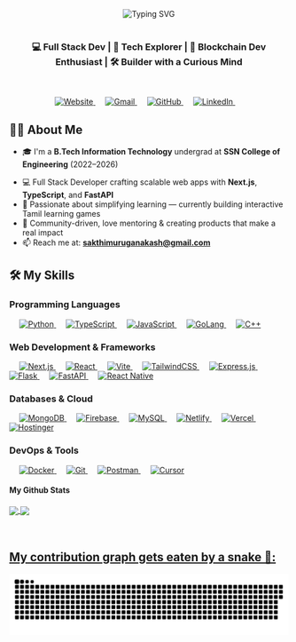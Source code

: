 <be>
<div align="center">
  <img src="https://readme-typing-svg.herokuapp.com?font=JetBrains+Mono&size=28&duration=2500&pause=800&color=00FFD1&center=true&vCenter=true&width=750&height=60&lines=Hey+%F0%9F%91%8B%2C+I'm+Akash+Sakthimurugan!;Passionate+Developer+%F0%9F%92%BB;Turning+Ideas+Into+Reality+with+Code+%E2%9C%A8;Let's+Build+Something+Awesome+Together!+%F0%9F%92%A1" alt="Typing SVG" /> 
</div>

<br/>
<h3 align="center">💻 Full Stack Dev | 🚀 Tech Explorer | 🔗 Blockchain Dev Enthusiast | 🛠️ Builder with a Curious Mind</h3>

<br/>

<p align="center">
  <a href="https://akash-27-portfolio.vercel.app/" target="_blank">
    <img src="https://img.shields.io/badge/Portfolio-000000?style=for-the-badge&logo=About.me&logoColor=white&color=071A2C" alt="Website"/>
  </a>
  &emsp;
  <a href="mailto:sakthimuruganakash@gmail.com" target="_blank">
    <img src="https://img.shields.io/badge/Gmail-D14836?style=for-the-badge&logo=gmail&logoColor=white&color=071A2C" alt="Gmail"/>
  </a>
  &emsp;
  <a href="https://github.com/akash768145s" target="_blank">
    <img src="https://img.shields.io/badge/GitHub-100000?style=for-the-badge&logo=github&logoColor=white&color=071A2C" alt="GitHub"/>
  </a>
  &emsp;
  <a href="https://www.linkedin.com/in/akash-sakthimurugan-352b26236/" target="_blank">
    <img src="https://img.shields.io/badge/LinkedIn-0077B5?style=for-the-badge&logo=linkedin&logoColor=white&color=071A2C" alt="LinkedIn"/>
  </a>
  &emsp;
 <!--- <a href="https://instagram.com/akash__2705s" target="_blank">
    <img src="https://img.shields.io/badge/Instagram-E4405F?style=for-the-badge&logo=instagram&logoColor=white&color=071A2C" alt="Instagram"/>
  </a>
</p>--->

<br>

## 🙋‍♂️ About Me
- 🎓 I'm a **B.Tech Information Technology** undergrad at **SSN College of Engineering** (2022–2026)
<!--- 🎓 Final-year B.Tech IT student at **SSN College of Engineering (2022–2026)**  --->
- 💻 Full Stack Developer crafting scalable web apps with **Next.js**, **TypeScript**, and **FastAPI**  
- 🧠 Passionate about simplifying learning — currently building interactive Tamil learning games  
- 🤝 Community-driven, love mentoring & creating products that make a real impact  
- 📫 Reach me at: **sakthimuruganakash@gmail.com**

<be>

## 🛠️ My Skills

### Programming Languages
<p align="left"> 
  &emsp;
  <a href="https://www.python.org" target="_blank"> 
    <img alt="Python" src="https://img.shields.io/badge/Python-%2314354C.svg?logo=python&logoColor=white">
  </a>
  &emsp;
  <a href="https://www.typescriptlang.org/" target="_blank"> 
    <img alt="TypeScript" src="https://img.shields.io/badge/TypeScript-%23007ACC.svg?logo=typescript&logoColor=white">
  </a>
  &emsp;
  <a href="https://developer.mozilla.org/en-US/docs/Web/JavaScript" target="_blank"> 
    <img alt="JavaScript" src="https://img.shields.io/badge/JavaScript-%23F7DF1E.svg?logo=javascript&logoColor=black">
  </a>
  &emsp;
    <a href="https://golang.org/" target="_blank"> 
    <img alt="GoLang" src="https://img.shields.io/badge/Go-00ADD8?logo=go&logoColor=white">
  </a>
  &emsp;
  <a href="https://www.w3schools.com/cpp/" target="_blank"> 
    <img alt="C++" src="https://img.shields.io/badge/C++-%2300599C.svg?logo=c%2B%2B&logoColor=white">
  </a>
</p>

### Web Development & Frameworks
<p align="left">
  &emsp;
  <a href="https://nextjs.org/" target="_blank">
    <img alt="Next.js" src="https://img.shields.io/badge/Next.js-000000?logo=next.js&logoColor=white">
  </a>
  &emsp;
  <a href="https://reactjs.org/" target="_blank">
    <img alt="React" src="https://img.shields.io/badge/React-%2320232a.svg?logo=react&logoColor=%2361DAFB">
  </a>
  &emsp;
  <a href="https://vitejs.dev/" target="_blank">
    <img alt="Vite" src="https://img.shields.io/badge/Vite-646CFF.svg?logo=vite&logoColor=white">
  </a>
  &emsp;
  <a href="https://tailwindcss.com/" target="_blank">
    <img alt="TailwindCSS" src="https://img.shields.io/badge/TailwindCSS-06B6D4.svg?logo=tailwindcss&logoColor=white">
  </a>
  &emsp;
  <a href="https://expressjs.com/" target="_blank">
    <img alt="Express.js" src="https://img.shields.io/badge/Express.js-%23404d59.svg?logo=express&logoColor=white">
  </a>
  &emsp;
  <a href="https://flask.palletsprojects.com/" target="_blank">
    <img alt="Flask" src="https://img.shields.io/badge/Flask-000000.svg?logo=flask&logoColor=white">
  </a>
  &emsp;
<a href="https://fastapi.tiangolo.com/" target="_blank">
  <img alt="FastAPI" src="https://img.shields.io/badge/FastAPI-005F57.svg?logo=fastapi&logoColor=white">
</a>
&emsp;
  <a href="https://reactnative.dev/" target="_blank">
    <img alt="React Native" src="https://img.shields.io/badge/React_Native-61DAFB.svg?logo=react&logoColor=black">
  </a>
</p>

<!---### Blockchain Development
<p align="left">
  &emsp;
  <a href="https://hardhat.org/" target="_blank">
    <img alt="Hardhat" src="https://img.shields.io/badge/Hardhat-181717?logo=hardhat&logoColor=white">
  </a>
  &emsp;
  <a href="https://docs.ethers.org/" target="_blank">
    <img alt="Ethers.js" src="https://img.shields.io/badge/Ethers.js-663399?logo=ethers&logoColor=white">
  </a>
  &emsp;
  <a href="https://soliditylang.org/" target="_blank">
    <img alt="Solidity" src="https://img.shields.io/badge/Solidity-363636?logo=solidity&logoColor=white">
  </a>
  &emsp;
  <a href="https://ipfs.tech/" target="_blank">
    <img alt="IPFS" src="https://img.shields.io/badge/IPFS-65C2CB?logo=ipfs&logoColor=white">
  </a>
</p>
--->
### Databases & Cloud
<p align="left">
  &emsp;
  <a href="https://www.mongodb.com/" target="_blank">
    <img alt="MongoDB" src="https://img.shields.io/badge/MongoDB-%234ea94b.svg?logo=mongodb&logoColor=white">
  </a>
  &emsp;
  <a href="https://firebase.google.com/" target="_blank">
    <img alt="Firebase" src="https://img.shields.io/badge/Firebase-%23FFCA28.svg?logo=firebase&logoColor=black">
  </a>
  &emsp;
  <a href="https://www.mysql.com/" target="_blank">
    <img alt="MySQL" src="https://img.shields.io/badge/MySQL-%2300758F.svg?logo=mysql&logoColor=white">
  </a>
  &emsp;
<a href="https://www.netlify.com/" target="_blank">
  <img alt="Netlify" src="https://img.shields.io/badge/Netlify-00C7B7?style=flat&logo=netlify&logoColor=white">
</a>
  &emsp;
  <a href="https://vercel.com/" target="_blank">
    <img alt="Vercel" src="https://img.shields.io/badge/Vercel-000000.svg?logo=vercel&logoColor=white">
  </a>
  &emsp;
  <a href="https://www.hostinger.com/" target="_blank">
    <img alt="Hostinger" src="https://img.shields.io/badge/Hostinger-673DE6?logo=hostinger&logoColor=white">
  </a>
</p>

### DevOps & Tools
<p align="left">
  &emsp;
  <a href="https://www.docker.com/" target="_blank">
    <img alt="Docker" src="https://img.shields.io/badge/Docker-2496ED?logo=docker&logoColor=white">
  </a>
  &emsp;
  <a href="https://git-scm.com/" target="_blank">
    <img alt="Git" src="https://img.shields.io/badge/Git-%23F05033.svg?logo=git&logoColor=white">
  </a>
  &emsp;
  <a href="https://www.postman.com/" target="_blank">
    <img alt="Postman" src="https://img.shields.io/badge/Postman-FF6C37?logo=postman&logoColor=white">
  </a>
  &emsp;
<a href="https://www.cursor.so/" target="_blank">
  <img alt="Cursor" src="https://img.shields.io/badge/Cursor-000000.svg?logo=visual-studio-code&logoColor=white">
</a>



</p>



####  My Github Stats
 <div>
  <a href="https://github.com/n-ay">
   <img align="center" height="170" src="https://github-readme-stats.vercel.app/api/top-langs/?username=akash768145s&layout=compact&langs_count=16&theme=github_dark"/>
  <img align="center" src="https://github-readme-stats.vercel.app/api?username=akash768145s&show_icons=true&theme=github_dark&include_all_commits=true&count_private=true&hide=issues"/>
</div>
<br>
<br>

## My contribution graph gets eaten by a snake 🐍:
<picture>
  <source media="(prefers-color-scheme: dark)" srcset="https://raw.githubusercontent.com/akash768145s/akash768145s/output/github-snake-dark.svg" />
  <source media="(prefers-color-scheme: light)" srcset="https://raw.githubusercontent.com/akash768145s/akash768145s/output/github-snake.svg" />
  <img alt="github-snake" src="https://raw.githubusercontent.com/akash768145s/akash768145s/output/github-snake.svg" />
</picture>

